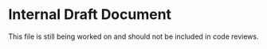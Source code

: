 <!-- @propel:exclude -->
# Internal Draft Document
This file is still being worked on and should not be included in code reviews.